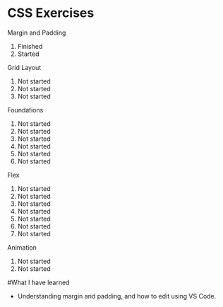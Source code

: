 # CSS Exercises

Margin and Padding
1. Finished
2. Started

Grid Layout
1. Not started
2. Not started
3. Not started

Foundations
1. Not started
2. Not started
3. Not started
4. Not started
5. Not started
6. Not started

Flex
1. Not started
2. Not started
3. Not started
4. Not started
5. Not started
6. Not started
7. Not started

Animation
1. Not started
2. Not started

#What I have learned

- Understanding margin and padding, and how to edit using VS Code. 

